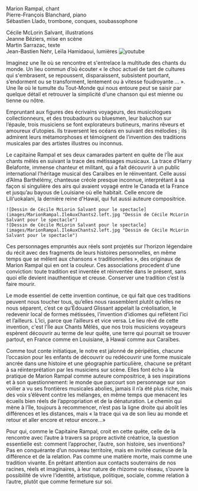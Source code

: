 
Marion Rampal, chant  
Pierre-François Blanchard, piano  
Sébastien Llado, trombone, conques, soubassophone  

Cécile McLorin Salvant, illustrations  
Jeanne Béziers, mise en scène  
Martin Sarrazac, texte  
Jean-Bastien Nehr, Leïla Hamidaoui, lumières
![youtube](https://www.youtube.com/watch?v=GE_l42kENds&list=PL5qp3t801Mh923DRfUMJ1W5tnV1H0V0C-&index=1) 

Imaginez une île où se rencontre et s'entrelace la multitude des chants du monde. Un lieu commun d’où écouter « le choc actuel de tant de cultures qui s'embrasent, se repoussent, disparaissent, subsistent pourtant, s’endorment  ou se transforment, lentement ou à vitesse foudroyante … ». Une île où le tumulte du Tout-Monde qui nous entoure peut se saisir par quelque détail et retrouver la simplicité d’une chanson qui est mienne ou tienne ou nôtre.


Empruntant aux figures des écrivains voyageurs, des musicologues collectionneurs, et des troubadours ou bluesmen, leur baluchon sur l’épaule, trois musiciens se font explorateurs butineurs, marins rêveurs et amoureux d’utopies. Ils traversent les océans en suivant des mélodies  ; ils admirent leurs métamorphoses et témoignent de l’invention des traditions musicales par des artistes illustres ou inconnus. 


Le capitaine Rampal et ses deux camarades partent en quête de l'Île aux chants mêlés en suivant la trace des métissages musicaux.  La trace d’Harry Belafonte, immense chanteur et militant, qui a fait découvrir à un public international l’héritage musical des Caraïbes en le réinventant. Celle aussi d’Alma Barthélémy, chanteuse créole presque inconnue, interprétant à sa façon si singulière des airs qui avaient voyagé entre le Canada et la France et jusqu’au bayous de Louisiane où elle habitait. Celle encore de Liliʻuokalani, la dernière reine d'Hawaï, qui fut aussi auteure compositrice.

```imagesLeft 
![Dessin de Cécile McLorin Salvant pour le spectacle](images/MarionRampal.IleAuxChants2.left.jpg "Dessin de Cécile McLorin Salvant pour le spectacle")
![Dessin de Cécile McLorin Salvant pour le spectacle](images/MarionRampal.IleAuxChants2.left.jpg "Dessin de Cécile McLorin Salvant pour le spectacle")
```


Ces personnages empruntés aux réels sont projetés sur l’horizon légendaire du récit avec des fragments de leurs histoires personnelles, en même temps que se mêlent aux chansons « traditionnelles », des originaux de Marion Rampal qui en ont la couleur. Ces associations procedent d'une conviction: toute tradition est inventée et réinventée dans le présent, sans quoi elle devient inauthentique et creuse. Conserver une tradition c’est la faire mourir. 


Le mode essentiel de cette invention continue, ce qui fait que ces traditions peuvent nous toucher tous, qu’elles nous rassemblent plutôt qu’elles ne nous séparent, c’est ce qu’Édouard Glissant appelait la créolisation, le redevenir local de formes métissées, l’invention d’idiomes qui reflètent l’ici et l’ailleurs. L’ici, parce que l’ailleurs et vice versa. Le lieu rêvé de cette invention, c'est l'Île aux Chants Mêlés, que nos trois musiciens voyageurs espèrent découvrir au terme de leur quête, une terre qui pourrait se trouver partout, en France comme en Louisiane, à Hawaï comme aux Caraïbes.


Comme tout conte initiatique, le notre est jalonné de péripéties, chacune l’occasion pour les enfants de découvrir ou redécouvrir une forme musicale ancrée dans une histoire et une géographie particulière, chacune se prêtant à sa réinterprétation par les musiciens sur scène. Elles font écho à la pratique de Marion Rampal comme auteure compositrice, à ses inspirations et à son questionnement: le monde que parcourt son personnage sur son voilier a vu ses frontières musicales abolies, jamais il n’a été plus riche, mais des voix s’élèvent contre les mélanges, en même temps que menacent les écueils bien réels de l’appropriation et de la dénaturation.  Le chemin qui mène à l’île, toujours à recommencer, n’est pas la ligne droite qui abolit les différences et les distances, mais « la trace qui va de son lieu au monde et retour et aller encore et retour encore…» 


Pour qui, comme le Capitaine Rampal, croit en cette quête, celle de la rencontre avec l’autre à travers sa propre activité créatrice, la question essentielle est: comment l’approcher, l’autre, son histoire, ses inventions? Pas en conquérante d’un nouveau territoire, mais en invitée curieuse de la différence et de la relation. Pas comme une matière morte, mais comme une tradition vivante. En prêtant attention aux contacts souterrains de nos racines, réels et imaginaires, à leur nature de rhizome ou réseau, s’ouvre la possibilité de vivre l’identité, artistique, politique, sociale, comme relation à l’autre, plutôt que comme fermeture sur soi.
